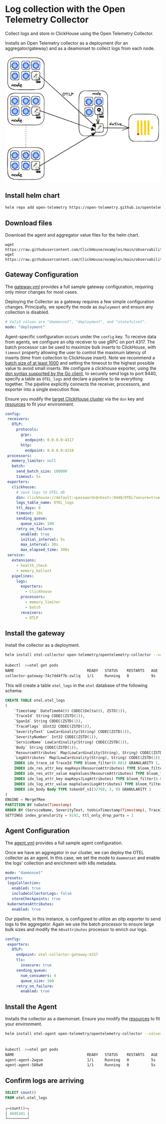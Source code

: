 # Log collection with the Open Telemetry Collector

Collect logs and store in ClickHouse using the Open Telemetry Collector.

Installs an Open Telemetry collector as a deployment (for an aggregator/gateway) and as a deamonset to collect logs from each node.

![architecture](./architecture.png)

## Install helm chart

```bash
helm repo add open-telemetry https://open-telemetry.github.io/opentelemetry-helm-charts
```

## Download files

Download the agent and aggregator value files for the helm chart.

```
wget https://raw.githubusercontent.com/ClickHouse/examples/main/observability/logs/kubernetes/otel_to_otel/agent.yml
wget https://raw.githubusercontent.com/ClickHouse/examples/main/observability/logs/kubernetes/otel_to_otel/gateway.yml
```

## Gateway Configuration

The [gateway.yml](./gateway.yml) provides a full sample gateway configuration, requiring only minor changes for most cases.

Deploying the Collector as a gateway requires a few simple configuration changes. Principally, we specify the mode as `deployment` and ensure any collection is disabled. 


```yaml
# Valid values are "daemonset", "deployment", and "statefulset".
mode: "deployment"
```

Agent-specific configuration occurs under the `config` key. To receive data from agents, we configure an oltp receiver to use gRPC on port 4317. The batch processor can be used to maximize bulk inserts to ClickHouse, with `timeout` property allowing the user to control the maximum latency of inserts (time from collection to ClickHouse insert). Note we recommend a [batch size of at least 1000](https://clickhouse.com/docs/en/cloud/bestpractices/bulk-inserts/#:~:text=Generally%2C%20we%20recommend%20inserting%20data,between%2010%2C000%20to%20100%2C000%20rows.) and setting the timeout to the highest possible value to avoid small inserts. We configure a clickhouse exporter, using the [dsn syntax supported by the Go client](https://github.com/ClickHouse/clickhouse-go#dsn), to securely send logs to port 9440, specify a table as `OTEL_logs` and declare a pipeline to tie everything together. The pipeline explicitly connects the receiver, processors, and exporter into a single execution flow.


Ensure you modify the [target ClickHouse cluster](https://github.com/ClickHouse/examples/blob/main/observability/logs/kubernetes/otel_to_otel/gateway.yml#L78) via the `dsn` key and [resources](https://github.com/ClickHouse/examples/blob/main/observability/logs/kubernetes/otel_to_otel/gateway.yml#L223-L226) to fit your environment.

```yaml
config:
 receivers:
   OTLP:
     protocols:
       grpc:
         endpoint: 0.0.0.0:4317
       http:
         endpoint: 0.0.0.0:4318
 processors:
   memory_limiter: null
   batch:
     send_batch_size: 100000
     timeout: 5s
 exporters:
   clickhouse:
     # send logs to OTEL db
     dsn: clickhouse://default:<password>@<host>:9440/OTEL?secure=true
     logs_table_name: OTEL_logs
     ttl_days: 0
     timeout: 10s
     sending_queue:
       queue_size: 100
     retry_on_failure:
       enabled: true
       initial_interval: 5s
       max_interval: 30s
       max_elapsed_time: 300s
 service:
   extensions:
     - health_check
     - memory_ballast
   pipelines:
     logs:
       exporters:
         - clickhouse
       processors:
         - memory_limiter
         - batch
       receivers:
         - OTLP
```



## Install the gateway

Install the collector as a deployment. 

```bash
helm install otel-collector open-telemetry/opentelemetry-collector --values gateway.yml --create-namespace --namespace otel

kubectl -n=otel get pods
NAME                                 READY   STATUS    RESTARTS   AGE
collector-gateway-74c7dd4f7b-zwllq   1/1     Running   0          9s
```

This will create a table `otel_logs` in the `otel` database of the following schema:

```sql
CREATE TABLE otel.otel_logs
(
    `Timestamp` DateTime64(9) CODEC(Delta(8), ZSTD(1)),
    `TraceId` String CODEC(ZSTD(1)),
    `SpanId` String CODEC(ZSTD(1)),
    `TraceFlags` UInt32 CODEC(ZSTD(1)),
    `SeverityText` LowCardinality(String) CODEC(ZSTD(1)),
    `SeverityNumber` Int32 CODEC(ZSTD(1)),
    `ServiceName` LowCardinality(String) CODEC(ZSTD(1)),
    `Body` String CODEC(ZSTD(1)),
    `ResourceAttributes` Map(LowCardinality(String), String) CODEC(ZSTD(1)),
    `LogAttributes` Map(LowCardinality(String), String) CODEC(ZSTD(1)),
    INDEX idx_trace_id TraceId TYPE bloom_filter(0.001) GRANULARITY 1,
    INDEX idx_res_attr_key mapKeys(ResourceAttributes) TYPE bloom_filter(0.01) GRANULARITY 1,
    INDEX idx_res_attr_value mapValues(ResourceAttributes) TYPE bloom_filter(0.01) GRANULARITY 1,
    INDEX idx_log_attr_key mapKeys(LogAttributes) TYPE bloom_filter(0.01) GRANULARITY 1,
    INDEX idx_log_attr_value mapValues(LogAttributes) TYPE bloom_filter(0.01) GRANULARITY 1,
    INDEX idx_body Body TYPE tokenbf_v1(32768, 3, 0) GRANULARITY 1
)
ENGINE = MergeTRee
PARTITION BY toDate(Timestamp)
ORDER BY (ServiceName, SeverityText, toUnixTimestamp(Timestamp), TraceId)
SETTINGS index_granularity = 8192, ttl_only_drop_parts = 1
```

## Agent Configuration

The [agent.yml](./agent.yml) provides a full sample agent configuration.

Once we have an aggregator in our cluster, we can deploy the OTEL collector as an agent. In this case, we set the mode to `daemonset` and enable the logs' collection and enrichment with k8s metadata.

```yaml
mode: "daemonset"
presets:
 logsCollection:
   enabled: true
   includeCollectorLogs: false
   storeCheckpoints: true
 kubernetesAttributes:
   enabled: true
```

Our pipeline, in this instance, is configured to utilize an oltp exporter to send logs to the aggregator. Again we use the batch processor to ensure large bulk sizes and modify the `k8sattributes` processor to enrich our logs.

```yaml
config:
 exporters:
   OTLP:
     endpoint: otel-collector-gateway:4317
     tls:
       insecure: true
     sending_queue:
       num_consumers: 4
       queue_size: 100
     retry_on_failure:
       enabled: true
```

## Install the Agent

Installs the collector as a daemonset. Ensure you modify the [resources]() to fit your environment.

```bash
helm install otel-agent open-telemetry/opentelemetry-collector --values agent.yml --create-namespace --namespace otel

 
kubectl -n=otel get pods
NAME                                 READY   STATUS    RESTARTS   AGE
agent-agent-2wgsm                    1/1     Running   0          5s
agent-agent-588w9                    1/1     Running   0          5s
```

## Confirm logs are arriving


```sql
SELECT count()
FROM otel.otel_logs

┌─count()─┐
│ 4695341 │
└─────────┘
```